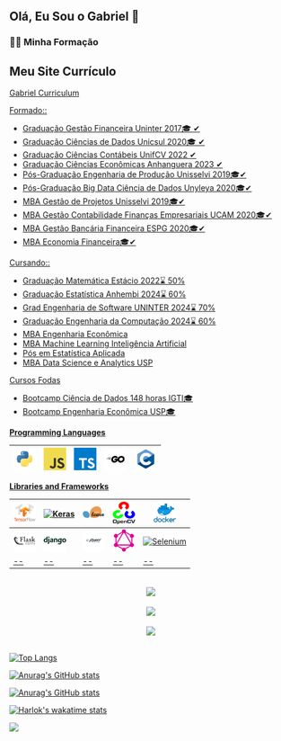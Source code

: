 ## Olá, Eu Sou o Gabriel 👋
### 👨‍🔬 Minha Formação

## Meu Site Currículo
<a href="https://gabriel-groehs.github.io/">Gabriel Curriculum<Qa>


Formado::
- Graduação Gestão Financeira Uninter 2017🎓 ✔
- Graduação Ciências de Dados Unicsul 2020🎓 ✔
- Graduação Ciências Contábeis UnifCV 2022 ✔
- Graduação Ciências Econômicas Anhanguera 2023 ✔
- Pós-Graduação Engenharia de Produção Unisselvi 2019🎓✔
- Pós-Graduação Big Data Ciência de Dados Unyleya 2020🎓✔
- MBA Gestão de Projetos Unisselvi 2019🎓✔
- MBA Gestão Contabilidade Finanças Empresariais UCAM 2020🎓✔
- MBA Gestão Bancária Financeira ESPG 2020🎓✔
- MBA Economia Financeira🎓✔

Cursando::
- Graduação Matemática Estácio 2022⌛ 50%
- Graduação Estatística Anhembi 2024⌛ 60%
- Grad Engenharia de Software UNINTER 2024⌛ 70%
- Graduação Engenharia da Computação 2024⌛ 60%
- MBA Engenharia Econômica
- MBA Machine Learning Inteligência Artificial
- Pós em Estatística Aplicada
- MBA Data Science e Analytics USP

Cursos Fodas
- Bootcamp Ciência de Dados 148 horas IGTI🎓
- Bootcamp Engenharia Econômica USP🎓

**Programming Languages**

<img title="Python" alt="Python" width="40px" src="https://raw.githubusercontent.com/github/explore/master/topics/python/python.png" />|<img alt="JS" title="JavaScript" width="40px" src="https://raw.githubusercontent.com/github/explore/master/topics/javascript/javascript.png">|<img alt="Typescript" title="Typescript" width="40px" src="https://raw.githubusercontent.com/github/explore/main/topics/typescript/typescript.png">|<img title="Go" alt="Go" width="40px" src="https://raw.githubusercontent.com/github/explore/main/topics/go/go.png">|<img title="C" alt="C" width="40px" src="https://raw.githubusercontent.com/github/explore/master/topics/c/c.png">
|--|--|--|--|--|

**Libraries and Frameworks**

<img title="TensorFlow" alt="TensorFlow" width="40px" src="https://raw.githubusercontent.com/github/explore/master/topics/tensorflow/tensorflow.png">|<img title="Keras" alt="Keras" width="40px" src="https://upload.wikimedia.org/wikipedia/commons/thumb/a/ae/Keras_logo.svg/240px-Keras_logo.svg.png">|<img title="Scikit-Learn" alt="Scikit Learn" width="40px" src="https://raw.githubusercontent.com/github/explore/master/topics/scikit-learn/scikit-learn.png">|<img title="OpenCV" alt="OpenCV" width="40px" src="https://raw.githubusercontent.com/github/explore/master/topics/opencv/opencv.png">|<img title="Docker" alt="Docker" width="40px" src="https://raw.githubusercontent.com/github/explore/master/topics/docker/docker.png">
|--|--|--|--|--|
<img title="Flask" alt="Flask" width="40px" src="https://raw.githubusercontent.com/github/explore/master/topics/flask/flask.png">|<img title="Django" alt="Django" width="40px" src="https://raw.githubusercontent.com/github/explore/master/topics/django/django.png">|<img title="jQuery" alt="jQuery" width="40px" src="https://raw.githubusercontent.com/github/explore/master/topics/jquery/jquery.png">|<img title="GrahpQL" alt="GraphQL" width="40px" src="https://raw.githubusercontent.com/github/explore/master/topics/graphql/graphql.png">|<img title="Selenium" alt="Selenium" width="40px" src="https://img.icons8.com/color/48/000000/selenium-test-automation.png">
|--|--|--|--|--|

<br>

<div align="center">
  <img align="center" src="https://github-readme-stats.vercel.app/api/top-langs/?username=gabriel-groehs&layout=compact&langs_count=8&theme=tokyonight" />
  <br><br>
  <img align="center" src="https://github-readme-stats.vercel.app/api?username=gabriel-groehs&show_icons=true&theme=tokyonight&count_private=true" />
  <br><br>
  <img  align="center" src="https://github-readme-streak-stats.herokuapp.com/?user=gabriel-groehs&theme=tokyonight" />
<!--   <br><br>
  <img align="center" src="https://github-readme-activity-graph.cyclic.app/graph?username=csfelix&theme=tokyo-night" /> -->
</div>

<br>

![Top Langs](https://github-readme-stats.vercel.app/api/top-langs/?username=gabriel-groehs&hide_progress=true)

![Anurag's GitHub stats](https://github-readme-stats.vercel.app/api?username=gabriel-groehs&hide=contribs,prs)

![Anurag's GitHub stats](https://github-readme-stats.vercel.app/api?username=gabriel-groehs&show_icons=true&theme=radical)

[![Harlok's wakatime stats](https://github-readme-stats.vercel.app/api/wakatime?username=Harlok)](https://github.com/gabriel-groehs/github-readme-stats)

<picture>
<source
  srcset="https://github-readme-stats.vercel.app/api?username=gabriel-groehs&show_icons=true&theme=dark"
  media="(prefers-color-scheme: dark)"
/>
<source
  srcset="https://github-readme-stats.vercel.app/api?username=gabriel-groehs&show_icons=true"
  media="(prefers-color-scheme: light), (prefers-color-scheme: no-preference)"
/>
<img src="https://github-readme-stats.vercel.app/api?username=gabriel-groehs&show_icons=true" />
</picture>


